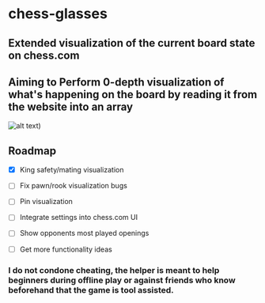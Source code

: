 # chess-glasses
## Extended visualization of the current board state on chess.com 

## Aiming to Perform 0-depth visualization of what's happening on the board by reading it from the website into an array
![alt text](https://i.ibb.co/CvTHcTn/Board-Save.png))

## Roadmap
 * [x] King safety/mating visualization
 * [ ] Fix pawn/rook visualization bugs
 * [ ] Pin visualization
 * [ ] Integrate settings into chess.com UI
 * [ ] Show opponents most played openings
 * [ ] Get more functionality ideas



### I do not condone cheating, the helper is meant to help beginners during offline play or against friends who know beforehand that the game is tool assisted.
